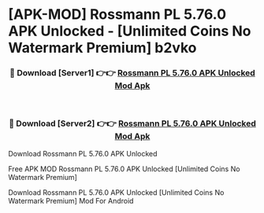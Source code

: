 # [APK-MOD] Rossmann PL 5.76.0 APK Unlocked - [Unlimited Coins No Watermark Premium] b2vko



<div align="center">
<h3>🔴 Download [Server1] 👉👉 <a href="https://momento.my/?title=Rossmann_PL_5.76.0_APK_Unlocked">Rossmann PL 5.76.0 APK Unlocked Mod Apk</a></h3><br>

<h3>🔴 Download [Server2] 👉👉 <a href="https://momento.my/?title=Rossmann_PL_5.76.0_APK_Unlocked">Rossmann PL 5.76.0 APK Unlocked Mod Apk</a></h3>
</div>



Download Rossmann PL 5.76.0 APK Unlocked 

Free APK MOD Rossmann PL 5.76.0 APK Unlocked [Unlimited Coins No Watermark Premium]

Download Rossmann PL 5.76.0 APK Unlocked [Unlimited Coins No Watermark Premium] Mod For Android
